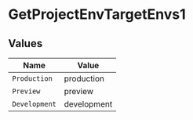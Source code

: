 # GetProjectEnvTargetEnvs1


## Values

| Name          | Value         |
| ------------- | ------------- |
| `Production`  | production    |
| `Preview`     | preview       |
| `Development` | development   |